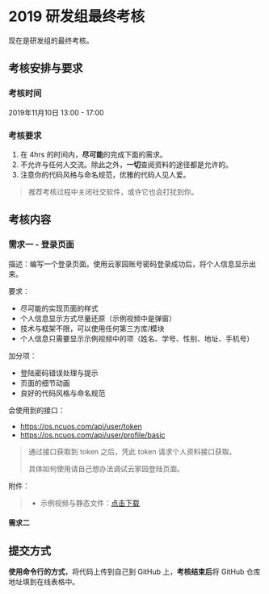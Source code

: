 # 2019 研发组最终考核

现在是研发组的最终考核。

## 考核安排与要求

### 考核时间

2019年11月10日 13:00 - 17:00

### 考核要求

1. 在 4hrs 的时间内，**尽可能**的完成下面的需求。
2. 不允许与任何人交流。除此之外，**一切**查阅资料的途径都是允许的。
3. 注意你的代码风格与命名规范，优雅的代码人见人爱。

> 推荐考核过程中关闭社交软件，或许它也会打扰到你。

## 考核内容

### 需求一 - 登录页面

描述：编写一个登录页面。使用云家园账号密码登录成功后，将个人信息显示出来。

要求：

+ 尽可能的实现页面的样式
+ 个人信息显示方式尽量还原（示例视频中是弹窗）
+ 技术与框架不限，可以使用任何第三方库/模块
+ 个人信息只需要显示示例视频中的项（姓名、学号、性别、地址、手机号）

加分项：

+ 登陆密码错误处理与提示
+ 页面的细节动画
+ 良好的代码风格与命名规范

会使用到的接口：

+ https://os.ncuos.com/api/user/token
+ https://os.ncuos.com/api/user/profile/basic

> 通过接口获取到 token 之后，凭此 token 请求个人资料接口获取。
> 
> 具体如何使用请自己想办法调试云家园登陆页面。

附件：

> + 示例视频与静态文件：[点击下载](http://assets.wzbspace.top/Archive.zip)

#### 需求二

## 提交方式

**使用命令行的方式**，将代码上传到自己到 GitHub 上，**考核结束后**将 GitHub 仓库地址填到在线表格中。
